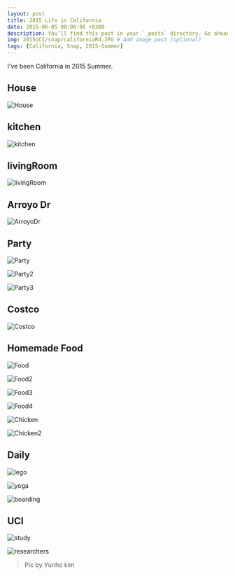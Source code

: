```yaml
---
layout: post
title: 2015 Life in California
date: 2015-06-05 00:00:00 +0300
description: You’ll find this post in your `_posts` directory. Go ahead and edit it and re-build the site to see your changes. # Add post description (optional)
img: 2015UCI/snap/californiaRd.JPG # Add image post (optional)
tags: [California, Snap, 2015-Summer]
---
```


I've been California in 2015 Summer.

## House
![House]({{site.baseurl}}/assets/img/2015UCI/snap/house2.jpg)

## kitchen
![kitchen]({{site.baseurl}}/assets/img/2015UCI/snap/kitchen.jpg)

## livingRoom
![livingRoom]({{site.baseurl}}/assets/img/2015UCI/snap/livingRoom.jpg)

## Arroyo Dr
![ArroyoDr]({{site.baseurl}}/assets/img/2015UCI/snap/arroyoDr.jpg)

## Party
![Party]({{site.baseurl}}/assets/img/2015UCI/snap/party.jpeg)

![Party2]({{site.baseurl}}/assets/img/2015UCI/snap/party2.jpeg)

![Party3]({{site.baseurl}}/assets/img/2015UCI/snap/party3.jpeg)

## Costco
![Costco]({{site.baseurl}}/assets/img/2015UCI/snap/costco.jpeg)

## Homemade Food
![Food]({{site.baseurl}}/assets/img/2015UCI/snap/food.jpeg)

![Food2]({{site.baseurl}}/assets/img/2015UCI/snap/food2.jpeg)

![Food3]({{site.baseurl}}/assets/img/2015UCI/snap/food3.jpg)

![Food4]({{site.baseurl}}/assets/img/2015UCI/snap/food4.jpg)

![Chicken]({{site.baseurl}}/assets/img/2015UCI/snap/chicken.jpg)

![Chicken2]({{site.baseurl}}/assets/img/2015UCI/snap/chicken2.jpeg)

## Daily
![lego]({{site.baseurl}}/assets/img/2015UCI/snap/lego.jpeg)

![yoga]({{site.baseurl}}/assets/img/2015UCI/snap/yoga.jpeg)

![boarding]({{site.baseurl}}/assets/img/2015UCI/snap/boarding.jpg)

## UCI
![study]({{site.baseurl}}/assets/img/2015UCI/snap/study.jpg)

![researchers]({{site.baseurl}}/assets/img/2015UCI/snap/researchers.jpg)

> Pic by Yunho kim